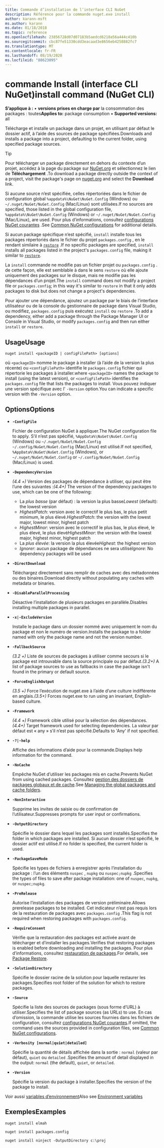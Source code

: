 ```yaml
---
title: Commande d’installation de l’interface CLI NuGet
description: Référence pour la commande nuget.exe install
author: karann-msft
ms.author: karann
ms.date: 01/18/2018
ms.topic: reference
ms.openlocfilehash: 23856728d07d07183b5aedcd6218a56a444c410b
ms.sourcegitcommit: cbc87fe51330cdd3eacaad3e8656eb4258882fc7
ms.translationtype: MT
ms.contentlocale: fr-FR
ms.lasthandoff: 08/19/2020
ms.locfileid: "88623095"
---
```

# <a name="install-command-nuget-cli"></a><span data-ttu-id="d0c69-103">commande Install (interface CLI NuGet)</span><span class="sxs-lookup"><span data-stu-id="d0c69-103">install command (NuGet CLI)</span></span>

<span data-ttu-id="d0c69-104">**S’applique à :** &bullet; **versions prises en charge par** la consommation des packages : toutes</span><span class="sxs-lookup"><span data-stu-id="d0c69-104">**Applies to:** package consumption &bullet; **Supported versions:** all</span></span>

<span data-ttu-id="d0c69-105">Télécharge et installe un package dans un projet, en utilisant par défaut le dossier actif, à l’aide des sources de package spécifiées.</span><span class="sxs-lookup"><span data-stu-id="d0c69-105">Downloads and installs a package into a project, defaulting to the current folder, using specified package sources.</span></span>

> [!Tip]
> <span data-ttu-id="d0c69-106">Pour télécharger un package directement en dehors du contexte d’un projet, accédez à la page du package sur [NuGet.org](https://www.nuget.org) et sélectionnez le lien de **Téléchargement** .</span><span class="sxs-lookup"><span data-stu-id="d0c69-106">To download a package directly outside the context of a project, visit the package's page on [nuget.org](https://www.nuget.org) and select the **Download** link.</span></span>

<span data-ttu-id="d0c69-107">Si aucune source n’est spécifiée, celles répertoriées dans le fichier de configuration global `%appdata%\NuGet\NuGet.Config` (Windows) ou `~/.nuget/NuGet/NuGet.Config` (Mac/Linux) sont utilisées.</span><span class="sxs-lookup"><span data-stu-id="d0c69-107">If no sources are specified, those listed in the global configuration file, `%appdata%\NuGet\NuGet.Config` (Windows) or `~/.nuget/NuGet/NuGet.Config` (Mac/Linux), are used.</span></span> <span data-ttu-id="d0c69-108">Pour plus d’informations, consultez [configurations NuGet courantes](../../consume-packages/configuring-nuget-behavior.md) .</span><span class="sxs-lookup"><span data-stu-id="d0c69-108">See [Common NuGet configurations](../../consume-packages/configuring-nuget-behavior.md) for additional details.</span></span>

<span data-ttu-id="d0c69-109">Si aucun package spécifique n’est spécifié, `install` installe tous les packages répertoriés dans le fichier du projet `packages.config` , en le rendant similaire à [`restore`](cli-ref-restore.md) .</span><span class="sxs-lookup"><span data-stu-id="d0c69-109">If no specific packages are specified, `install` installs all packages listed in the project's `packages.config` file, making it similar to [`restore`](cli-ref-restore.md).</span></span>

<span data-ttu-id="d0c69-110">La `install` commande ne modifie pas un fichier projet ou `packages.config` . de cette façon, elle est semblable à dans le sens `restore` où elle ajoute uniquement des packages sur le disque, mais ne modifie pas les dépendances d’un projet.</span><span class="sxs-lookup"><span data-stu-id="d0c69-110">The `install` command does not modify a project file or `packages.config`; in this way it's similar to `restore` in that it only adds packages to disk but does not change a project's dependencies.</span></span>

<span data-ttu-id="d0c69-111">Pour ajouter une dépendance, ajoutez un package par le biais de l’interface utilisateur ou de la console du gestionnaire de package dans Visual Studio, ou modifiez, `packages.config` puis exécutez `install` ou `restore` .</span><span class="sxs-lookup"><span data-stu-id="d0c69-111">To add a dependency, either add a package through the Package Manager UI or Console in Visual Studio, or modify `packages.config` and then run either `install` or `restore`.</span></span>

## <a name="usage"></a><span data-ttu-id="d0c69-112">Usage</span><span class="sxs-lookup"><span data-stu-id="d0c69-112">Usage</span></span>

```cli
nuget install <packageID | configFilePath> [options]
```

<span data-ttu-id="d0c69-113">où `<packageID>` nomme le package à installer (à l’aide de la version la plus récente) ou `<configFilePath>` identifie le `packages.config` fichier qui répertorie les packages à installer.</span><span class="sxs-lookup"><span data-stu-id="d0c69-113">where `<packageID>` names the package to install (using the latest version), or `<configFilePath>` identifies the `packages.config` file that lists the packages to install.</span></span> <span data-ttu-id="d0c69-114">Vous pouvez indiquer une version spécifique avec l' `-Version` option.</span><span class="sxs-lookup"><span data-stu-id="d0c69-114">You can indicate a specific version with the `-Version` option.</span></span>

## <a name="options"></a><span data-ttu-id="d0c69-115">Options</span><span class="sxs-lookup"><span data-stu-id="d0c69-115">Options</span></span>

- **`-ConfigFile`**

  <span data-ttu-id="d0c69-116">Fichier de configuration NuGet à appliquer.</span><span class="sxs-lookup"><span data-stu-id="d0c69-116">The NuGet configuration file to apply.</span></span> <span data-ttu-id="d0c69-117">S’il n’est pas spécifié, `%AppData%\NuGet\NuGet.Config` (Windows) ou `~/.nuget/NuGet/NuGet.Config` `~/.config/NuGet/NuGet.Config` (Mac/Linux) est utilisé.</span><span class="sxs-lookup"><span data-stu-id="d0c69-117">If not specified, `%AppData%\NuGet\NuGet.Config` (Windows), or `~/.nuget/NuGet/NuGet.Config` or `~/.config/NuGet/NuGet.Config` (Mac/Linux) is used.</span></span>

- **`-DependencyVersion`**

  <span data-ttu-id="d0c69-118">*(4.4 +)* Version des packages de dépendance à utiliser, qui peut être l’une des suivantes :</span><span class="sxs-lookup"><span data-stu-id="d0c69-118">*(4.4+)* The version of the dependency packages to use, which can be one of the following:</span></span><br/><ul><li><span data-ttu-id="d0c69-119">La *plus basse* (par défaut) : la version la plus basse</span><span class="sxs-lookup"><span data-stu-id="d0c69-119">*Lowest* (default): the lowest version</span></span></li><li><span data-ttu-id="d0c69-120">*HighestPatch*: version avec le correctif le plus bas, le plus petit minimum, le plus élevé.</span><span class="sxs-lookup"><span data-stu-id="d0c69-120">*HighestPatch*: the version with the lowest major, lowest minor, highest patch</span></span></li><li><span data-ttu-id="d0c69-121">*HighestMinor*: version avec le correctif le plus bas, le plus élevé, le plus élevé, le plus élevé</span><span class="sxs-lookup"><span data-stu-id="d0c69-121">*HighestMinor*: the version with the lowest major, highest minor, highest patch</span></span></li><li><span data-ttu-id="d0c69-122">La *plus élevée*: la version la plus élevée</span><span class="sxs-lookup"><span data-stu-id="d0c69-122">*Highest*: the highest version</span></span></li><li><span data-ttu-id="d0c69-123">*Ignorer*: aucun package de dépendances ne sera utilisé</span><span class="sxs-lookup"><span data-stu-id="d0c69-123">*Ignore*: No dependency packages will be used</span></span></li></ul>

- **`-DirectDownload`**

  <span data-ttu-id="d0c69-124">Téléchargez directement sans remplir de caches avec des métadonnées ou des binaires.</span><span class="sxs-lookup"><span data-stu-id="d0c69-124">Download directly without populating any caches with metadata or binaries.</span></span>

- **`-DisableParallelProcessing`**

  <span data-ttu-id="d0c69-125">Désactive l’installation de plusieurs packages en parallèle.</span><span class="sxs-lookup"><span data-stu-id="d0c69-125">Disables installing multiple packages in parallel.</span></span>

- **`-x|-ExcludeVersion`**

  <span data-ttu-id="d0c69-126">Installe le package dans un dossier nommé avec uniquement le nom du package et non le numéro de version.</span><span class="sxs-lookup"><span data-stu-id="d0c69-126">Installs the package to a folder named with only the package name and not the version number.</span></span>

- **`-FallbackSource`**

  <span data-ttu-id="d0c69-127">*(3.2 +)* Liste de sources de packages à utiliser comme secours si le package est introuvable dans la source principale ou par défaut.</span><span class="sxs-lookup"><span data-stu-id="d0c69-127">*(3.2+)* A list of package sources to use as fallbacks in case the package isn't found in the primary or default source.</span></span>

- **`-ForceEnglishOutput`**

  <span data-ttu-id="d0c69-128">*(3.5 +)* Force l’exécution de nuget.exe à l’aide d’une culture indifférente en anglais.</span><span class="sxs-lookup"><span data-stu-id="d0c69-128">*(3.5+)* Forces nuget.exe to run using an invariant, English-based culture.</span></span>

- **`-Framework`**

  <span data-ttu-id="d0c69-129">*(4.4 +)* Framework cible utilisé pour la sélection des dépendances.</span><span class="sxs-lookup"><span data-stu-id="d0c69-129">*(4.4+)* Target framework used for selecting dependencies.</span></span> <span data-ttu-id="d0c69-130">La valeur par défaut est « any » s’il n’est pas spécifié.</span><span class="sxs-lookup"><span data-stu-id="d0c69-130">Defaults to 'Any' if not specified.</span></span>

- **`-?|-help`**

  <span data-ttu-id="d0c69-131">Affiche des informations d’aide pour la commande.</span><span class="sxs-lookup"><span data-stu-id="d0c69-131">Displays help information for the command.</span></span>

- **`-NoCache`**

  <span data-ttu-id="d0c69-132">Empêche NuGet d’utiliser les packages mis en cache.</span><span class="sxs-lookup"><span data-stu-id="d0c69-132">Prevents NuGet from using cached packages.</span></span> <span data-ttu-id="d0c69-133">Consultez [gestion des dossiers de packages globaux et de cache](../../consume-packages/managing-the-global-packages-and-cache-folders.md).</span><span class="sxs-lookup"><span data-stu-id="d0c69-133">See [Managing the global packages and cache folders](../../consume-packages/managing-the-global-packages-and-cache-folders.md).</span></span>

- **`-NonInteractive`**

  <span data-ttu-id="d0c69-134">Supprime les invites de saisie ou de confirmation de l’utilisateur.</span><span class="sxs-lookup"><span data-stu-id="d0c69-134">Suppresses prompts for user input or confirmations.</span></span>

- **`-OutputDirectory`**

  <span data-ttu-id="d0c69-135">Spécifie le dossier dans lequel les packages sont installés.</span><span class="sxs-lookup"><span data-stu-id="d0c69-135">Specifies the folder in which packages are installed.</span></span> <span data-ttu-id="d0c69-136">Si aucun dossier n’est spécifié, le dossier actif est utilisé.</span><span class="sxs-lookup"><span data-stu-id="d0c69-136">If no folder is specified, the current folder is used.</span></span>

- **`-PackageSaveMode`**

  <span data-ttu-id="d0c69-137">Spécifie les types de fichiers à enregistrer après l’installation du package : l’un des éléments `nuspec` , `nupkg` ou `nuspec;nupkg` .</span><span class="sxs-lookup"><span data-stu-id="d0c69-137">Specifies the types of files to save after package installation: one of `nuspec`, `nupkg`, or `nuspec;nupkg`.</span></span>

- **`-PreRelease`**

  <span data-ttu-id="d0c69-138">Autorise l’installation des packages de version préliminaire.</span><span class="sxs-lookup"><span data-stu-id="d0c69-138">Allows prerelease packages to be installed.</span></span> <span data-ttu-id="d0c69-139">Cet indicateur n’est pas requis lors de la restauration de packages avec `packages.config` .</span><span class="sxs-lookup"><span data-stu-id="d0c69-139">This flag is not required when restoring packages with `packages.config`.</span></span>

- **`-RequireConsent`**

  <span data-ttu-id="d0c69-140">Vérifie que la restauration des packages est activée avant de télécharger et d’installer les packages.</span><span class="sxs-lookup"><span data-stu-id="d0c69-140">Verifies that restoring packages is enabled before downloading and installing the packages.</span></span> <span data-ttu-id="d0c69-141">Pour plus d’informations, consultez [restauration de packages](../../consume-packages/package-restore.md).</span><span class="sxs-lookup"><span data-stu-id="d0c69-141">For details, see [Package Restore](../../consume-packages/package-restore.md).</span></span>

- **`-SolutionDirectory`**

  <span data-ttu-id="d0c69-142">Spécifie le dossier racine de la solution pour laquelle restaurer les packages.</span><span class="sxs-lookup"><span data-stu-id="d0c69-142">Specifies root folder of the solution for which to restore packages.</span></span>

- **`-Source`**

   <span data-ttu-id="d0c69-143">Spécifie la liste des sources de packages (sous forme d’URL) à utiliser.</span><span class="sxs-lookup"><span data-stu-id="d0c69-143">Specifies the list of package sources (as URLs) to use.</span></span> <span data-ttu-id="d0c69-144">En cas d’omission, la commande utilise les sources fournies dans les fichiers de configuration, consultez [configurations NuGet courantes](../../consume-packages/configuring-nuget-behavior.md).</span><span class="sxs-lookup"><span data-stu-id="d0c69-144">If omitted, the command uses the sources provided in configuration files, see [Common NuGet configurations](../../consume-packages/configuring-nuget-behavior.md).</span></span>

- **`-Verbosity [normal|quiet|detailed]`**

  <span data-ttu-id="d0c69-145">Spécifie la quantité de détails affichée dans la sortie : `normal` (valeur par défaut), `quiet` ou `detailed` .</span><span class="sxs-lookup"><span data-stu-id="d0c69-145">Specifies the amount of detail displayed in the output: `normal` (the default), `quiet`, or `detailed`.</span></span>

- **`-Version`**

  <span data-ttu-id="d0c69-146">Spécifie la version du package à installer.</span><span class="sxs-lookup"><span data-stu-id="d0c69-146">Specifies the version of the package to install.</span></span>

<span data-ttu-id="d0c69-147">Voir aussi [variables d’environnement](cli-ref-environment-variables.md)</span><span class="sxs-lookup"><span data-stu-id="d0c69-147">Also see [Environment variables](cli-ref-environment-variables.md)</span></span>

## <a name="examples"></a><span data-ttu-id="d0c69-148">Exemples</span><span class="sxs-lookup"><span data-stu-id="d0c69-148">Examples</span></span>

```cli
nuget install elmah

nuget install packages.config

nuget install ninject -OutputDirectory c:\proj
```
